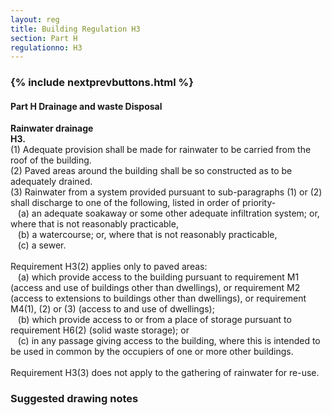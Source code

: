 ```yaml
---
layout: reg
title: Building Regulation H3
section: Part H
regulationno: H3
---
```


<div class="panel panel-primary">
  <div class="panel-heading">
    <h3 class="panel-title">
      {% include nextprevbuttons.html %}
        <h4>Part H  Drainage and waste Disposal</h4>
    </h3>
  </div>
  <div class="panel-body">
    <p>
        <strong>Rainwater drainage</strong><br>
        <strong>H3.</strong><br>
            (1) Adequate provision shall be made for rainwater to be carried from the roof of the building.<br>
            (2) Paved areas around the building shall be so constructed as to be adequately drained.<br>
            (3) Rainwater from a system provided pursuant to sub-paragraphs (1) or (2) shall discharge to one of the following, listed in order of priority-<br>
            &nbsp;&nbsp;&nbsp;(a) an adequate soakaway or some other adequate infiltration system; or, where that is not reasonably practicable,<br>
            &nbsp;&nbsp;&nbsp;(b) a watercourse; or, where that is not reasonably practicable,<br>
            &nbsp;&nbsp;&nbsp;(c) a sewer.<br><br>
            Requirement H3(2) applies only to paved areas:<br>
            &nbsp;&nbsp;&nbsp;(a) which provide access to the building pursuant to requirement M1 (access and use of buildings other than dwellings), or requirement M2 (access to extensions to buildings other than dwellings), or requirement M4(1), (2) or (3) (access to and use of dwellings);<br>
            &nbsp;&nbsp;&nbsp;(b) which provide access to or from a place of storage pursuant to requirement H6(2) (solid waste storage); or<br>
            &nbsp;&nbsp;&nbsp;(c) in any passage giving access to the building, where this is intended to be used in common by the occupiers of one or more other buildings.<br><br>
            Requirement H3(3) does not apply to the gathering of rainwater for re-use.
    </p>
  </div>
</div>



### Suggested drawing notes